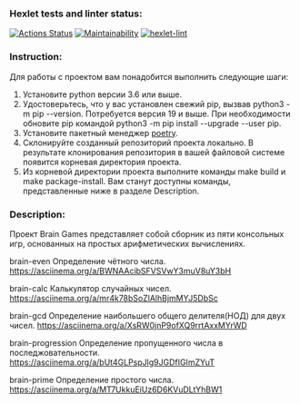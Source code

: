 ### Hexlet tests and linter status:
[![Actions Status](https://github.com/Alexion24/python-project-lvl1/workflows/hexlet-check/badge.svg)](https://github.com/Alexion24/python-project-lvl1/actions)
[![Maintainability](https://api.codeclimate.com/v1/badges/715de97bdc166faf1528/maintainability)](https://codeclimate.com/github/Alexion24/python-project-lvl1/maintainability)
[![hexlet-lint](https://github.com/Alexion24/python-project-lvl1/actions/workflows/lint.yml/badge.svg)](https://github.com/Alexion24/python-project-lvl1/actions/workflows/lint.yml)


### Instruction:
Для работы с проектом вам понадобится выполнить следующие шаги:
1) Установите python версии 3.6 или выше.
2) Удостоверьтесь, что у вас установлен свежий pip, вызвав python3 -m pip --version. Потребуется версия 19 и выше. При необходимости обновите pip командой python3 -m pip install --upgrade --user pip.
3) Установите пакетный менеджер [poetry](https://poetry.eustace.io/).
4) Склонируйте созданный репозиторий проекта локально. В результате клонирования репозитория в вашей файловой системе появится корневая директория проекта.
5) Из корневой директории проекта выполните команды make build и make package-install. Вам станут доступны команды, представленные ниже в разделе Description.


### Description:
Проект Brain Games представляет собой сборник из пяти консольных игр, основанных на простых арифметических вычислениях. 

brain-even Определение чётного числа. 
https://asciinema.org/a/BWNAAcibSFVSVwY3muV8uY3bH

brain-calc Калькулятор случайных чисел.
https://asciinema.org/a/mr4k78bSoZlAlhBjmMYJ5DbSc

brain-gcd Определение наибольшего общего делителя(НОД) для двух чисел.
https://asciinema.org/a/XsRW0jnP9ofXQ9rrtAxxMYrWD

brain-progression Определение пропущенного числа в последжовательности.
https://asciinema.org/a/bUt4GLPspJlg9JGDfIGImZYuT

brain-prime Определение простого числа.
https://asciinema.org/a/MT7UkkuEiUz6D6KVuDLtYhBW1
